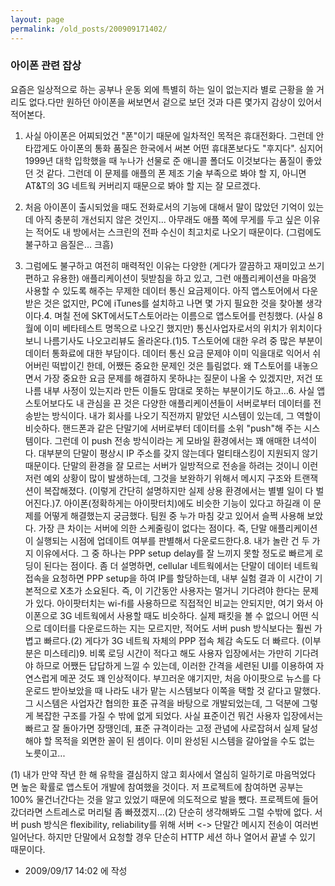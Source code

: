 ```yaml
---
layout: page
permalink: /old_posts/200909171402/
---
```


### 아이폰 관련 잡상


요즘은 일상적으로 하는 공부나 운동 외에 특별히 하는 일이 없는지라 별로 근황을 쓸 거리도 없다.다만 원하던 아이폰을 써보면서 겉으로 보던 것과 다른 몇가지 감상이 있어서 적어본다.

1. 사실 아이폰은 어찌되었건 "폰"이기 때문에 일차적인 목적은 휴대전화다. 그런데 안타깝게도 아이폰의 통화 품질은 한국에서 써본 어떤 휴대폰보다도 "후지다". 심지어 1999년 대학 입학했을 때 누나가 선물로 준 애니콜 폴더도 이것보다는 품질이 좋았던 것 같다. 그런데 이 문제를 애플의 폰 제조 기술 부족으로 봐야 할 지, 아니면 AT&T의 3G 네트웍 커버리지 때문으로 봐야 할 지는 잘 모르겠다.

2. 처음 아이폰이 출시되었을 때도 전화로서의 기능에 대해서 말이 많았던 기억이 있는데 아직 충분히 개선되지 않은 것인지... 아무래도 애플 쪽에 무게를 두고 싶은 이유는 적어도 내 방에서는 스크린의 전파 수신이 최고치로 나오기 때문이다. (그럼에도 불구하고 음질은... 크흠)

3. 그럼에도 불구하고 여전히 매력적인 이유는 다양한 (게다가 깔끔하고 재미있고 쓰기 편하고 유용한) 애플리케이션이 뒷받침을 하고 있고, 그런 애플리케이션을 마음껏 사용할 수 있도록 해주는 무제한 데이터 통신 요금제이다. 아직 앱스토어에서 다운받은 것은 없지만, PC에 iTunes를 설치하고 나면 몇 가지 필요한 것을 찾아볼 생각이다.4. 며칠 전에 SKT에서도T스토어라는 이름으로 앱스토어를 런칭했다. (사실 8월에 이미 베타테스트 명목으로 나오긴 했지만) 통신사업자로서의 위치가 위치이다보니 나름기사도 나오고리뷰도 올라온다.(1)5. T스토어에 대한 우려 중 많은 부분이 데이터 통화료에 대한 부담이다. 데이터 통신 요금 문제야 이미 익을대로 익어서 쉬어버린 떡밥이긴 한데, 어쨌든 중요한 문제인 것은 틀림없다. 왜 T스토어를 내놓으면서 가장 중요한 요금 문제를 해결하지 못하냐는 질문이 나올 수 있겠지만, 저건 또 나름 내부 사정이 있는지라 만든 이들도 맘대로 못하는 부분이기도 하고...6. 사실 앱스토어보다도 내 관심을 끈 것은 다양한 애플리케이션들이 서버로부터 데이터를 전송받는 방식이다. 내가 회사를 나오기 직전까지 맡았던 시스템이 있는데, 그 역할이 비슷하다. 핸드폰과 같은 단말기에 서버로부터 데이터를 소위 "push"해 주는 시스템이다. 그런데 이 push 전송 방식이라는 게 모바일 환경에서는 꽤 애매한 녀석이다. 대부분의 단말이 평상시 IP 주소를 갖지 않는데다 멀티태스킹이 지원되지 않기 때문이다. 단말의 환경을 잘 모르는 서버가 일방적으로 전송을 하려는 것이니 이런저런 예외 상황이 많이 발생하는데, 그것을 보완하기 위해서 메시지 구조와 트랜잭션이 복잡해졌다. (이렇게 간단히 설명하지만 실제 상용 환경에서는 별별 일이 다 벌어진다.)7. 아이폰(정확하게는 아이팟터치)에도 비슷한 기능이 있다고 하길래 이 문제를 어떻게 해결했는지 궁금했다. 팀원 중 누가 마침 갖고 있어서 슬쩍 사용해 보았다. 가장 큰 차이는 서버에 의한 스케줄링이 없다는 점이다. 즉, 단말 애플리케이션이 실행되는 시점에 업데이트 여부를 판별해서 다운로드한다.8. 내가 놀란 건 두 가지 이유에서다. 그 중 하나는 PPP setup delay를 잘 느끼지 못할 정도로 빠르게 로딩이 된다는 점이다. 좀 더 설명하면, cellular 네트웍에서는 단말이 데이터 네트웍 접속을 요청하면 PPP setup을 하여 IP를 할당하는데, 내부 실험 결과 이 시간이 기본적으로 X초가 소요된다. 즉, 이 기간동안 사용자는 멀거니 기다려야 한다는 문제가 있다. 아이팟터치는 wi-fi를 사용하므로 직접적인 비교는 안되지만, 여기 와서 아이폰으로 3G 네트웍에서 사용할 때도 비슷하다. 실제 패킷을 볼 수 없으니 어떤 식으로 데이터를 다운로드하는 지는 모르지만, 적어도 서버 push 방식보다는 훨씬 가볍고 빠르다.(2) 게다가 3G 네트웍 자체의 PPP 접속 체감 속도도 더 빠르다. (이부분은 미스테리)9. 비록 로딩 시간이 적다고 해도 사용자 입장에서는 가만히 기다려야 하므로 어쨌든 답답하게 느낄 수 있는데, 이러한 간격을 세련된 UI를 이용하여 자연스럽게 메꾼 것도 꽤 인상적이다. 부끄러운 얘기지만, 처음 아이팟으로 뉴스를 다운로드 받아보았을 때 나라도 내가 맡는 시스템보다 이쪽을 택할 것 같다고 말했다. 그 시스템은 사업자간 협의한 표준 규격을 바탕으로 개발되었는데, 그 덕분에 그렇게 복잡한 구조를 가질 수 밖에 없게 되었다. 사실 표준이건 뭐건 사용자 입장에서는 빠르고 잘 돌아가면 장땡인데, 표준 규격이라는 고정 관념에 사로잡혀서 실제 달성해야 할 목적을 외면한 꼴이 된 셈이다. 이미 완성된 시스템을 갈아엎을 수도 없는 노릇이고...

(1) 내가 만약 작년 한 해 유학을 결심하지 않고 회사에서 열심히 일하기로 마음먹었다면 높은 확률로 앱스토어 개발에 참여했을 것이다. 저 프로젝트에 참여하면 공부는 100% 물건너간다는 것을 알고 있었기 때문에 의도적으로 발을 뺐다. 프로젝트에 들어갔더라면 스트레스로 머리털 좀 빠졌겠지...(2) 단순히 생각해봐도 그럴 수밖에 없다. 서버 push 방식은 flexibility, reliability를 위해 서버 <-> 단말간 메시지 전송이 여러번 일어난다. 하지만 단말에서 요청할 경우 단순히 HTTP 세션 하나 열어서 끝낼 수 있기 때문이다.




- 2009/09/17 14:02 에 작성